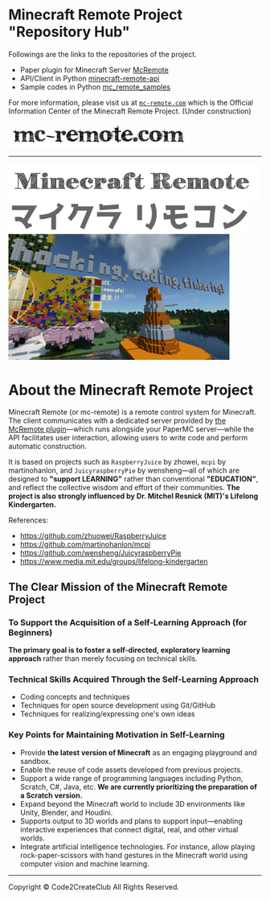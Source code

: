 # Minecraft Remote Project "Repository Hub"

Followings are the links to the repositories of the project.

- Paper plugin for Minecraft Server [McRemote](https://github.com/Naohiro2g/McRemote)
- API/Client in Python [minecraft-remote-api](https://github.com/Naohiro2g/minecraft-remote-api)
- Sample codes in Python [mc_remote_samples](https://github.com/Naohiro2g/mc_remote_samples)

For more information, please visit us at [```mc-remote.com```](https://mc-remote.com) which is the Official Information Center of the Minecraft Remote Project. (Under construction)

[<img src="images/mc-remote_com-logo.png" alt="Minecraft Remote Logo" width="360" />](https://mc-remote.com)

---

<img src="images/minecraft_remote-logo.png" alt="Minecraft Remote Logo" width="500" />

<img src="images/maikura_rimokon-logo.png" alt="マイクラ リモコン ロゴ" width="480" />

<img src="https://raw.githubusercontent.com/Naohiro2g/minecraft-remote-api/refs/heads/main/images/hacking_coding_tinkering.png" width="440" alt="Hacking Coding Tinkering" title="Hacking Coding Tinkering" />

# About the Minecraft Remote Project

Minecraft Remote (or mc-remote) is a remote control system for Minecraft. The client communicates with a dedicated server provided by [the McRemote plugin](https://github.com/Naohiro2g/McRemote/)—which runs alongside your PaperMC server—while the API facilitates user interaction, allowing users to write code and perform automatic construction.

It is based on projects such as `RaspberryJuice` by zhowei, `mcpi` by martinohanlon, and `JuicyraspberryPie` by wensheng—all of which are designed to **"support LEARNING"** rather than conventional **"EDUCATION"**, and reflect the collective wisdom and effort of their communities. **The project is also strongly influenced by Dr. Mitchel Resnick (MIT)'s Lifelong Kindergarten.**

References:

- https://github.com/zhuowei/RaspberryJuice
- https://github.com/martinohanlon/mcpi
- https://github.com/wensheng/JuicyraspberryPie
- https://www.media.mit.edu/groups/lifelong-kindergarten

## The Clear Mission of the Minecraft Remote Project

### To Support the Acquisition of a Self-Learning Approach (for Beginners)

**The primary goal is to foster a self-directed, exploratory learning approach** rather than merely focusing on technical skills.

### Technical Skills Acquired Through the Self-Learning Approach

- Coding concepts and techniques
- Techniques for open source development using Git/GitHub
- Techniques for realizing/expressing one's own ideas

### Key Points for Maintaining Motivation in Self-Learning

- Provide **the latest version of Minecraft** as an engaging playground and sandbox.
- Enable the reuse of code assets developed from previous projects.
- Support a wide range of programming languages including Python, Scratch, C#, Java, etc. **We are currently prioritizing the preparation of a Scratch version.**
- Expand beyond the Minecraft world to include 3D environments like Unity, Blender, and Houdini.
- Supports output to 3D worlds and plans to support input—enabling interactive experiences that connect digital, real, and other virtual worlds.
- Integrate artificial intelligence technologies. For instance, allow playing rock-paper-scissors with hand gestures in the Minecraft world using computer vision and machine learning.

---

Copyright &copy; Code2CreateClub All Rights Reserved.
